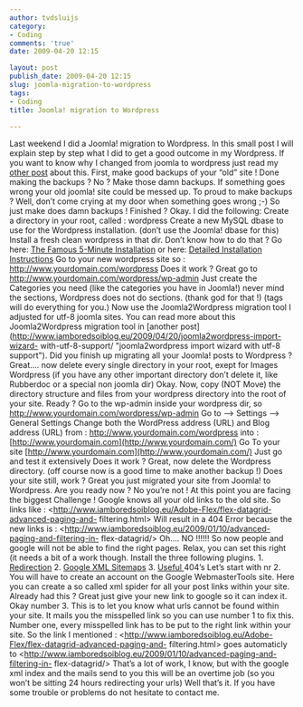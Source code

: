 ```yaml
---
author: tvdsluijs
category:
- Coding
comments: 'true'
date: 2009-04-20 12:15

layout: post
publish_date: 2009-04-20 12:15
slug: joomla-migration-to-wordpress
tags:
- Coding
title: Joomla! migration to Wordpress

---
```

Last weekend I did a Joomla! migration to Wordpress. In this small post I will
explain step by step what I did to get a good outcome in my Wordpress. If you
want to know why I changed from joomla to wordpress just read my [other
post](http://www.iamboredsoiblog.eu/2009/04/19/bye-bye-joomla-hello-wordpress/
"Bye Bye Joomla hello Wordpress") about this. First, make good backups of your
“old” site ! Done making the backups ? No ? Make those damn backups. If
something goes wrong your old joomla! site could be messed up. To proud to
make backups ? Well, don’t come crying at my door when something goes wrong
;-) So just make does damn backups ! Finished ? Okay. I did the following:
Create a directory in your root, called : wordpress Create a new MySQL dbase
to use for the Wordpress installation. (don’t use the Joomla! dbase for this)
Install a fresh clean wordpress in that dir. Don’t know how to do that ? Go
here: [The Famous 5-Minute
Installation](http://codex.wordpress.org/#Famous_5-Minute_Install) or here:
[Detailed Installation
Instructions](http://codex.wordpress.org/#Detailed_Instructions) Go to your
new wordpress site so : <http://www.yourdomain.com/wordpress> Does it work ?
Great go to <http://www.yourdomain.com/wordpress/wp-admin> Just create the
Categories you need (like the categories you have in Joomla!) never mind the
sections, Wordpress does not do sections. (thank god for that !) (tags will do
everything for you.) Now use the Joomla2Wordpress migration tool I adjusted
for utf-8 joomla sites. You can read more about this Joomla2Wordpress
migration tool in [another
post](http://www.iamboredsoiblog.eu/2009/04/20/joomla2wordpress-import-wizard-
with-utf-8-support/ "joomla2wordpress import wizard with utf-8 support"). Did
you finish up migrating all your Joomla! posts to Wordpress ? Great…. now
delete every single directory in your root, exept for Images Wordpress (if you
have any other important directory don’t delete it, like Rubberdoc or a
special non joomla dir) Okay. Now, copy (NOT Move) the directory structure and
files from your wordpress directory into the root of your site. Ready ? Go to
the wp-admin inside your wordpress dir, so
<http://www.yourdomain.com/wordpress/wp-admin> Go to –> Settings –> General
Settings Change both the WordPress address (URL) and Blog address (URL) from :
<http://www.yourdomain.com/wordpress> into :
[http://www.yourdomain.com](http://www.yourdomain.com/) Go To your site
[http://www.yourdomain.com](http://www.yourdomain.com/) Just go and test it
extensively Does it work ? Great, now delete the Wordpress directory. (off
course now is a good time to make another backup !) Does your site still, work
? Great you just migrated your site from Joomla! to Wordpress. Are you ready
now ? No you’re not ! At this point you are facing the biggest Challenge !
Google knows all your old links to the old site. So links like :
<http://www.iamboredsoiblog.eu/Adobe-Flex/flex-datagrid-advanced-paging-and-
filtering.html> Will result in a 404 Error because the new links is :
<http://www.iamboredsoiblog.eu/2009/01/10/advanced-paging-and-filtering-in-
flex-datagrid/> Oh…. NO !!!!!! So now people and google will not be able to
find the right pages. Relax, you can set this right (it needs a bit of a work
though. Install the three following plugins. 1.
[Redirection](http://urbangiraffe.com/plugins/redirection/) 2\. [Google XML
Sitemaps](http://www.arnebrachhold.de/redir/sitemap-home/) 3\. [Useful
](http://skullbit.com/wordpress-plugin/useful-404s/)404’s Let’s start with nr
2. You will have to create an account on the Google WebmasterTools site. Here
you can create a so called xml spider for all your post links within your
site. Already had this ? Great just give your new link to google so it can
index it. Okay number 3. This is to let you know what urls cannot be found
within your site. It mails you the misspelled link so you can use number 1 to
fix this. Number one, every misspelled link has to be put to the right link
within your site. So the link I mentioned :
<http://www.iamboredsoiblog.eu/Adobe-Flex/flex-datagrid-advanced-paging-and-
filtering.html> goes automaticly to
<http://www.iamboredsoiblog.eu/2009/01/10/advanced-paging-and-filtering-in-
flex-datagrid/> That’s a lot of work, I know, but with the google xml index
and the mails send to you this will be an overtime job (so you won’t be
sitting 24 hours redirecting your urls) Well that’s it. If you have some
trouble or problems do not hesitate to contact me.

